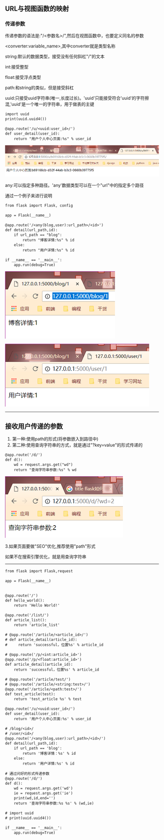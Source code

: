 ## URL与视图函数的映射

### 传递参数

传递参数的语法是:"/&lt;参数名&gt;/",然后在视图函数中，也要定义同名的参数

&lt;converter:variable\_name&gt;,其中converter就是类型名称

string:默认的数据类型，接受没有任何斜杠"\/"的文本

int:接受整型

float:接受浮点类型

path:和string的类似，但是接受斜杠

uuid:只接受uuid字符串\(唯一,长度过长\)。'uuid'只能接受符合'uuid'的字符擦混,'uuid'是一个唯一的字符串，用于做表的主键

```
import uuid
print(uuid.uuid4())

@app.route('/u/<uuid:user_id>/')
def user_detail(user_id):
    return "用户个人中心页面:%s" % user_id
```

![](/assets/07uuid.png)

any:可以指定多种路径。'any'数据类型可以在一个"url"中的指定多个路径

通过一个例子来进行说明

```
from flask import Flask, config

app = Flask(__name__)

@app.route('/<any(blog,user):url_path>/<id>')
def detail(url_path,id):
    if url_path == "blog":
        return "博客详情:%s" % id
    else:
        return "用户详情:%s" % id

if __name__ == '__main__':
    app.run(debug=True)
```

![](/assets/07博客.png)

![](/assets/07用户.png)

---

## 接收用户传递的参数

1. 第一种:使用path的形式\(将参数嵌入到路径中\)
2. 第二种:使用查询字符串的方式，就是通过"?key=value"的形式传递的

```
@app.route('/d/')
def d():
    wd = request.args.get("wd")
    return "查询字符串参数:%s" % wd
```

![](/assets/07接收用户参数.png)

3.如果页面要做"SEO"优化,推荐使用"path"形式

如果不在搜索引擎优化，就是用查询字符串

---

```
from flask import Flask,request

app = Flask(__name__)


@app.route('/')
def hello_world():
    return 'Hello World!'

@app.route('/list/')
def article_list():
    return 'article_list'

# @app.route('/article/<article_id>/')
# def article_detail(article_id):
#     return 'successful，位置%s' % article_id

# @app.route('/p/<int:article_id>')
@app.route('/p/<float:article_id>')
def article_detail(article_id):
    return 'successful，位置%s' % article_id

# @app.route('/article/test/')
# @app.route('/article/<string:test>/')
@app.route('/article/<path:test>/')
def test_article(test):
    return 'test_article %s' % test

@app.route('/u/<uuid:user_id>/')
def user_detail(user_id):
    return '用户个人中心页面:%s' % user_id

# /blog/<id>/
# /user/<id>/
@app.route('/<any(blog,user):url_path>/<id>/')
def detail(url_path,id):
    if url_path == 'blog':
        return '博客详情：%s' % id
    else:
        return '用户详情:%s' % id

# 通过问好的形式传递参数
@app.route('/d/')
def d():
    wd = request.args.get('wd')
    ie = request.args.get('ie')
    print(wd,id,end='')
    return '查询字符串参数:%s %s' % (wd,ie)

# import uuid
# print(uuid.uuid4())

if __name__ == '__main__':
    app.run(debug=True)



```



